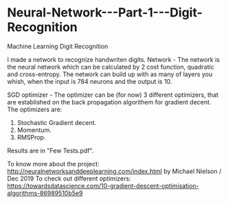 # Neural-Network---Part-1---Digit-Recognition
Machine Learning Digit Recognition

I made a network to recognize handwriten digits.
Network - The network is the neural network which can be calculated by 2 cost function, quadratic and cross-entropy.
The network can build up with as many of layers you whish, when the input is 784 neurons and the output is 10.

SGD optimizer - The optimizer can be (for now) 3 different optimizers, that are established on the back propagation algorithem for gradient decent. 
The optimizers are:
1. Stochastic Gradient decent.
2. Momentum.
3. RMSProp.

Results are in "Few Tests.pdf".

To know more about the project:    http://neuralnetworksanddeeplearning.com/index.html by Michael Nielson / Dec 2019
To check out different optimizers: https://towardsdatascience.com/10-gradient-descent-optimisation-algorithms-86989510b5e9
